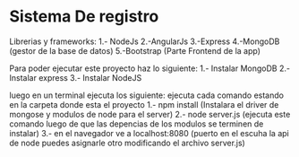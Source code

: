 Sistema De registro
============
Librerias y frameworks:
1.- NodeJs
2.-AngularJs
3.-Express
4.-MongoDB (gestor de la base de datos)
5.-Bootstrap (Parte Frontend de la app)



Para poder ejecutar este proyecto haz lo siguiente:
  1.- Instalar MongoDB
  2.- Instalar express
  3.- Instalar NodeJS
  
  luego en un terminal ejecuta los siguiente:
  ejecuta cada comando estando en la carpeta donde esta el proyecto
  1.- npm install (Instalara el driver de mongose y modulos de node para el server)
  2.- node server.js (ejecuta este comando luego de que las depencias de los modulos se terminen de instalar)
  3.- en el navegador ve a localhost:8080 (puerto en el escuha la api de node puedes asignarle otro modificando el archivo server.js)


